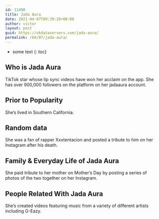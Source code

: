 ```yaml
---
id: 11490
title: Jada Aura
date: 2021-04-07T09:39:20+00:00
author: victor
layout: post
guid: https://ukdataservers.com/jada-aura/
permalink: /04/07/jada-aura/
---
```


* some text
{: toc}


## Who is Jada Aura



TikTok star whose lip sync videos have won her acclaim on the app. She has over 900,000 followers on the platform on her jadaaura account. 

                
                
                
## Prior to Popularity



She&#8217;s lived in Southern California. 

                
                
                
## Random data



She was a fan of rapper Xxxtentacion and posted a tribute to him on her Instagram after his death. 

                
                
                
## Family & Everyday Life of Jada Aura



She paid tribute to her mother on Mother&#8217;s Day by posting a series of photos of the two together on her Instagram. 

                
                
                
## People Related With Jada Aura



She&#8217;s created videos featuring music from a variety of different artists including G-Eazy. 

                
              
            
          
          
          
